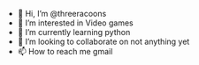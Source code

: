 - 👋 Hi, I’m @threeracoons
- 👀 I’m interested in Video games
- 🌱 I’m currently learning python
- 💞️ I’m looking to collaborate on not anything yet
- 📫 How to reach me gmail

<!---
threeracoons/threeracoons is a ✨ special ✨ repository because its `README.md` (this file) appears on your GitHub profile.
You can click the Preview link to take a look at your changes.
--->
